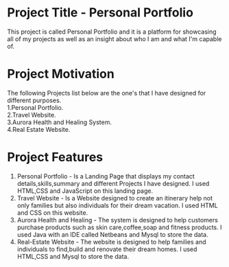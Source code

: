 # Project Title - Personal Portfolio
This project is called Personal Portfolio and it is a platform for showcasing all of my projects as well as an insight about who I am and what I'm capable of.
# Project Motivation
The following Projects list below are the one's that I have designed for different purposes.</br>
1.Personal Portfolio.</br>
2.Travel Website.</br>
3.Aurora Health and Healing System.</br>
4.Real Estate Website.</br>
# Project Features
1. Personal Portfolio - Is a Landing Page that displays my contact details,skills,summary and different Projects I have designed. I used HTML,CSS and JavaScript on this landing page.</br>
2. Travel Website - Is a Website designed to create an itinerary help not only families but also individuals for their dream vacation. I used HTML and CSS on this website.</br>
3. Aurora Health and Healing - The system is designed to help customers purchase products such as skin care,coffee,soap and fitness products. I used Java with an IDE called Netbeans and Mysql to store the data.</br>
4. Real-Estate Website - The website is designed to help families and individuals to find,build and renovate their dream homes. I used HTML,CSS and Mysql to store the data.
